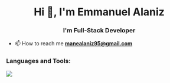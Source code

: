 <h1 align="center">Hi 👋, I'm Emmanuel Alaniz</h1>
<h3 align="center">I'm Full-Stack Developer</h3>

- 📫 How to reach me **manealaniz95@gmail.com**


<h3 align="left">Languages and Tools:</h3>
<p align="left">
  <a href="https://skillicons.dev">
    <img src="https://skillicons.dev/icons?i=css,html,js,vue,nodejs,mysql,sqlite,firebase,git,github,docker,ps&perline=12" />
  </a>
</p>
